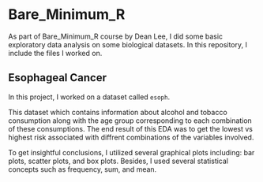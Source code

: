 # Bare_Minimum_R
As part of Bare_Minimum_R course by Dean Lee, I did some basic exploratory data analysis on some biological datasets. In this repository, I include the files I worked on. 

## Esophageal Cancer
In this project, I worked on a dataset called `esoph`.

This dataset which contains information about alcohol and tobacco consumption along with the age group corresponding to each combination of these consumptions. The end result of this EDA was to get the lowest vs highest risk associated with diffrent combinations of the variables involved.

To get insightful conclusions, I utilized several graphical plots including: bar plots, scatter plots, and box plots. Besides, I used several statistical concepts such as frequency, sum, and mean.
